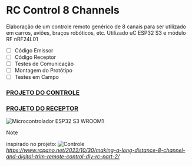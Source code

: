 
# RC Control 8 Channels
Elaboração de um controle remoto genérico de 8 canais para ser utilizado em carros, aviões, braços robóticos, etc.
Utilizado uC ESP32 S3 e módulo RF nRF24L01

- [ ] Código Emissor
- [ ] Código Receptor 
- [ ] Testes de Comunicação
- [ ] Montagem do Protótipo
- [ ] Testes em Campo

### [PROJETO DO CONTROLE](https://wokwi.com/projects/415116153330762753)

### [PROJETO DO RECEPTOR](https://wokwi.com/projects/415112757052268545)

![Microcontrolador ESP32 S3 WROOM1](http://wiki.fluidnc.com/hardware/esp32-s3_devkitc-1_pinlayout_v1.1.jpg)


<!-- [!TIP] ou [!CAUTION] ou [!WARNING] ou [!IMPORTANT] -->
> [!NOTE]
> inspirado no projeto:
> ![Controle](https://www.rcpano.net/wp-content/uploads/2022/10/DIY-Long-Range-8-Channels-Radio-Control-Making-Uzaktan-Kumanda-Yapimi-1400x800.jpg)
> _https://www.rcpano.net/2022/10/30/making-a-long-distance-8-channel-and-digital-trim-remote-control-diy-rc-part-2/_
